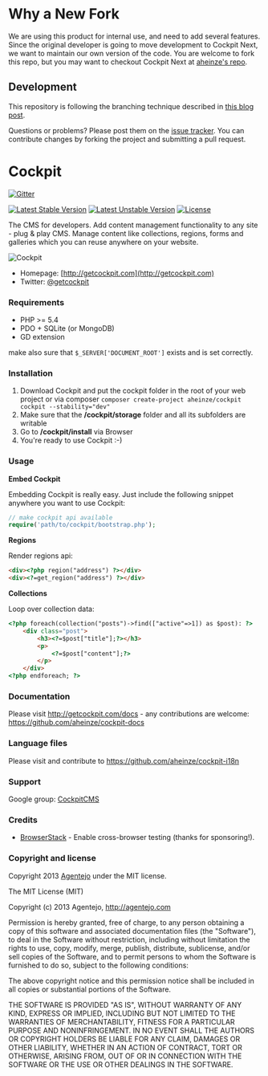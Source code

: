 # Why a New Fork

We are using this product for internal use, and need to add several features.  Since the original developer is going to move development to Cockpit Next, we want to maintain our own version of the code.  You are welcome to fork this repo, but you may want to checkout Cockpit Next at [aheinze's repo](https://github.com/aheinze/cockpit).

Development
-----------

This repository is following the branching technique described in [this blog post](http://nvie.com/posts/a-successful-git-branching-model/).

Questions or problems? Please post them on the [issue tracker](https://github.com/MissionalDigerati/cockpit/issues). You can contribute changes by forking the project and submitting a pull request.

# Cockpit

[![Gitter](https://badges.gitter.im/Join%20Chat.svg)](https://gitter.im/aheinze/cockpit?utm_source=badge&utm_medium=badge&utm_campaign=pr-badge&utm_content=badge)

[![Latest Stable Version](https://poser.pugx.org/aheinze/cockpit/v/stable.svg)](https://packagist.org/packages/aheinze/cockpit) [![Latest Unstable Version](https://poser.pugx.org/aheinze/cockpit/v/unstable.svg)](https://packagist.org/packages/aheinze/cockpit) [![License](https://poser.pugx.org/aheinze/cockpit/license.svg)](https://packagist.org/packages/aheinze/cockpit)

The CMS for developers. Add content management functionality to any site - plug &amp; play CMS.
Manage content like collections, regions, forms and galleries which you can reuse anywhere on your website.


![Cockpit](http://getcockpit.com/site/assets/images/teaser.png)


* Homepage: [http://getcockpit.com](http://getcockpit.com)
* Twitter: [@getcockpit](http://twitter.com/getcockpit)


### Requirements

* PHP >= 5.4
* PDO + SQLite (or MongoDB)
* GD extension

make also sure that <code>$_SERVER['DOCUMENT_ROOT']</code> exists and is set correctly.


### Installation

1. Download Cockpit and put the cockpit folder in the root of your web project or via composer <code>composer create-project aheinze/cockpit cockpit --stability="dev"</code>
2. Make sure that the __/cockpit/storage__ folder and all its subfolders are writable
3. Go to __/cockpit/install__ via Browser
4. You're ready to use Cockpit :-)

### Usage

**Embed Cockpit**

Embedding Cockpit is really easy. Just include the following snippet anywhere you want to use Cockpit:

```php
// make cockpit api available
require('path/to/cockpit/bootstrap.php');
```

**Regions**

Render regions api:

```html
<div><?php region("address") ?></div>
<div><?=get_region("address") ?></div>
```

**Collections**

Loop over collection data:

```html
<?php foreach(collection("posts")->find(["active"=>1]) as $post): ?>
    <div class="post">
        <h3><?=$post["title"];?></h3>
        <p>
            <?=$post["content"];?>
        </p>
    </div>
<?php endforeach; ?>
```

### Documentation

Please visit http://getcockpit.com/docs - any contributions are welcome: https://github.com/aheinze/cockpit-docs


### Language files

Please visit and contribute to https://github.com/aheinze/cockpit-i18n

### Support

Google group: [CockpitCMS](https://groups.google.com/d/forum/cockpitcms)


### Credits

- [BrowserStack](https://www.browserstack.com) - Enable cross-browser testing (thanks for sponsoring!).


### Copyright and license

Copyright 2013 [Agentejo](http://www.agentejo.com) under the MIT license.

The MIT License (MIT)

Copyright (c) 2013 Agentejo, http://agentejo.com

Permission is hereby granted, free of charge, to any person obtaining a copy of
this software and associated documentation files (the "Software"), to deal in
the Software without restriction, including without limitation the rights to
use, copy, modify, merge, publish, distribute, sublicense, and/or sell copies of
the Software, and to permit persons to whom the Software is furnished to do so,
subject to the following conditions:

The above copyright notice and this permission notice shall be included in all
copies or substantial portions of the Software.

THE SOFTWARE IS PROVIDED "AS IS", WITHOUT WARRANTY OF ANY KIND, EXPRESS OR
IMPLIED, INCLUDING BUT NOT LIMITED TO THE WARRANTIES OF MERCHANTABILITY, FITNESS
FOR A PARTICULAR PURPOSE AND NONINFRINGEMENT. IN NO EVENT SHALL THE AUTHORS OR
COPYRIGHT HOLDERS BE LIABLE FOR ANY CLAIM, DAMAGES OR OTHER LIABILITY, WHETHER
IN AN ACTION OF CONTRACT, TORT OR OTHERWISE, ARISING FROM, OUT OF OR IN
CONNECTION WITH THE SOFTWARE OR THE USE OR OTHER DEALINGS IN THE SOFTWARE.
